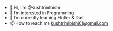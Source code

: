 - 👋 Hi, I’m @KushtrimIbishi
- 👀 I’m interested in Programming
- 🌱 I’m currently learning Flutter & Dart
- 📫 How to reach me kushtrimibishi01@gmail.com

<!---
KushtrimIbishi/KushtrimIbishi is a ✨ special ✨ repository because its `README.md` (this file) appears on your GitHub profile.
You can click the Preview link to take a look at your changes.
--->
